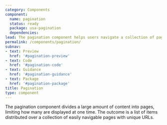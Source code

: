 ```yaml
---
category: Components
component:
  name: pagination
  status: ready
  package: usa-pagination
  dependencies:
lead: The pagination component helps users navigate a collection of pages displaying a list of items, often as a result of a search query.
permalink: /components/pagination/
subnav:
- text: Preview
  href: '#pagination-preview'
- text: Code
  href: '#pagination-code'
- text: Guidance
  href: '#pagination-guidance'
- text: Package
  href: '#pagination-package'
title: Pagination
type: component
---
```

The pagination component divides a large amount of content into pages, limiting how many are displayed at one time. The outcome is a list of items distributed over a collection of easily navigable pages with unique URLs.

